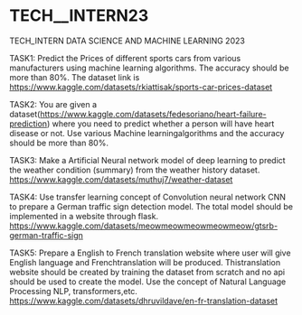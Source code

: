 # TECH__INTERN23
TECH_INTERN DATA SCIENCE AND MACHINE LEARNING 2023


TASK1: Predict the Prices of different sports cars from various manufacturers using machine learning algorithms. The accuracy should be more than 80%. The dataset link is https://www.kaggle.com/datasets/rkiattisak/sports-car-prices-dataset

TASK2: You are given a dataset(https://www.kaggle.com/datasets/fedesoriano/heart-failure-prediction) where you need to predict whether a person will have heart disease or not. Use various Machine learningalgorithms and the accuracy should be more than 80%.

TASK3: Make a Artificial Neural network model of deep learning to predict the weather condition (summary) from the weather history dataset. https://www.kaggle.com/datasets/muthuj7/weather-dataset

TASK4: Use transfer learning concept of Convolution neural network CNN to prepare a German traffic sign detection model. The total model should be implemented in a website through flask. https://www.kaggle.com/datasets/meowmeowmeowmeowmeow/gtsrb-german-traffic-sign

TASK5: Prepare a English to French translation website where user will give English language and Frenchtranslation will be produced. Thistranslation website should be created by training the dataset from scratch and no api should be used to create the model. Use the concept of Natural Language Processing NLP, transformers,etc. https://www.kaggle.com/datasets/dhruvildave/en-fr-translation-dataset
